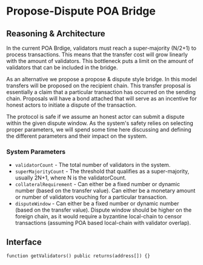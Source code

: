 # Propose-Dispute POA Bridge

## Reasoning & Architecture
In the current POA Brdige, validators must reach a super-majority (N/2+1) to process transactions. This means that the transfer cost will grow linearly with the amount of validators. This bottleneck puts a limit on the amount of validators that can be included in the bridge. 

As an alternative we propose a propose & dispute style bridge. In this model transfers will be proposed on the recipient chain. This transfer proposal is essentially a claim that a particular transaction has occurred on the sending chain. Proposals will have a bond attached that will serve as an incentive for honest actors to initiate a dispute of the transaction.

The protocol is safe if we assume an honest actor can submit a dispute within the given dispute window. As the system's safety relies on selecting proper parameters, we will spend some time here discussing and defining the different parameters and their impact on the system.

### System Parameters
* ``validatorCount`` - The total number of validators in the system.
* ``superMajorityCount`` - The threshold that qualifies as a super-majority, usually 2N+1, where N is the validatorCount.
* ``collateralRequirement`` - Can either be a fixed number or dynamic number (based on the transfer value). Can either be a monetary amount or number of validators vouching for a particular transaction.
* ``disputeWindow`` - Can either be a fixed number or dynamic number (based on the transfer value). Dispute window should be higher on the foreign chain, as it would require a byzantine local-chain to censor transactions (assuming POA based local-chain with validator overlap).


## Interface
```solidity
function getValidators() public returns(address[]) {}
```
